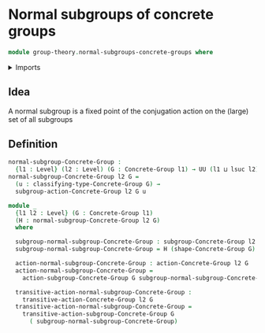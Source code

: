 # Normal subgroups of concrete groups

```agda
module group-theory.normal-subgroups-concrete-groups where
```

<details><summary>Imports</summary>
```agda
open import foundation.universe-levels
open import group-theory.concrete-group-actions
open import group-theory.concrete-groups
open import group-theory.subgroups-concrete-groups
open import group-theory.transitive-concrete-group-actions
```
</details>

## Idea

A normal subgroup is a fixed point of the conjugation action on the (large) set of all subgroups

## Definition

```agda
normal-subgroup-Concrete-Group :
  {l1 : Level} (l2 : Level) (G : Concrete-Group l1) → UU (l1 ⊔ lsuc l2)
normal-subgroup-Concrete-Group l2 G =
  (u : classifying-type-Concrete-Group G) →
  subgroup-action-Concrete-Group l2 G u

module _
  {l1 l2 : Level} (G : Concrete-Group l1)
  (H : normal-subgroup-Concrete-Group l2 G)
  where

  subgroup-normal-subgroup-Concrete-Group : subgroup-Concrete-Group l2 G
  subgroup-normal-subgroup-Concrete-Group = H (shape-Concrete-Group G)

  action-normal-subgroup-Concrete-Group : action-Concrete-Group l2 G
  action-normal-subgroup-Concrete-Group =
    action-subgroup-Concrete-Group G subgroup-normal-subgroup-Concrete-Group

  transitive-action-normal-subgroup-Concrete-Group :
    transitive-action-Concrete-Group l2 G
  transitive-action-normal-subgroup-Concrete-Group =
    transitive-action-subgroup-Concrete-Group G
      ( subgroup-normal-subgroup-Concrete-Group)
```

